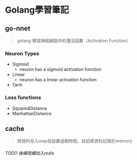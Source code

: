 # Golang學習筆記

## go-nnet
> golang 撰寫神經網路中的激活函數（Activation Function）

### Neuron Types
- Sigmoid 
  - neuron has a sigmoid activation function
- Linear 
  - neuron has a linear activation function
- Tanh 

### Loss functions
- SquaredDistance
- ManhattanDistance

## cache
> 將資料存入map並設置過期時間，目前將資料記錄於memory

###### TODO 後續陸續加入redis

